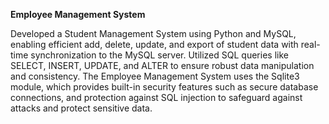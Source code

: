 **Employee Management System**


Developed a Student Management System using Python and MySQL, enabling efficient add, delete, update, and export of student data with real-time
synchronization to the MySQL server.
Utilized SQL queries like SELECT, INSERT, UPDATE, and ALTER to ensure robust data manipulation and consistency.
The Employee Management System uses the Sqlite3 module, which provides built-in security features such as secure database connections, 
and protection against SQL injection to safeguard against attacks and protect sensitive data.
